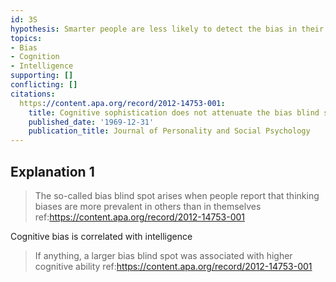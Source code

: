 ```yaml
---
id: 3S
hypothesis: Smarter people are less likely to detect the bias in their own judgements.
topics:
- Bias
- Cognition
- Intelligence
supporting: []
conflicting: []
citations:
  https://content.apa.org/record/2012-14753-001:
    title: Cognitive sophistication does not attenuate the bias blind spot
    published_date: '1969-12-31'
    publication_title: Journal of Personality and Social Psychology
---
```

## Explanation 1

> The so-called bias blind spot arises when people report that thinking biases are more prevalent in others than in themselves
> ref:https://content.apa.org/record/2012-14753-001

Cognitive bias is correlated with intelligence

> If anything, a larger bias blind spot was associated with higher cognitive ability
> ref:https://content.apa.org/record/2012-14753-001
